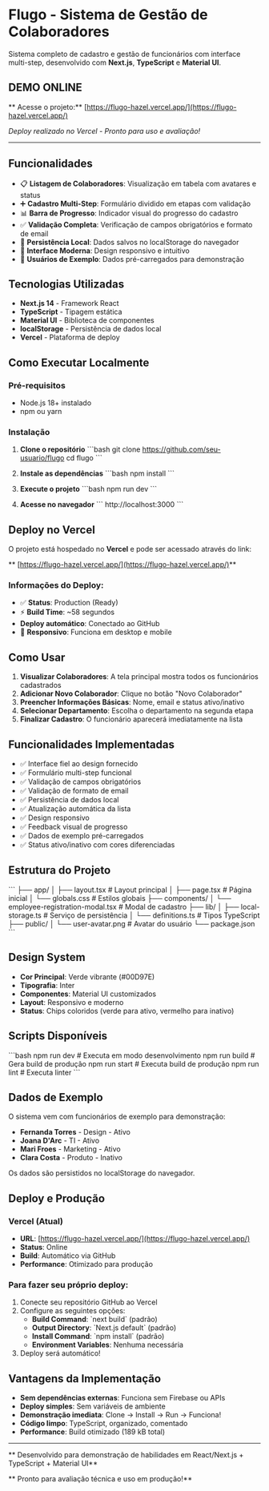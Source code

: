 # Flugo - Sistema de Gestão de Colaboradores

Sistema completo de cadastro e gestão de funcionários com interface multi-step, desenvolvido com **Next.js**, **TypeScript** e **Material UI**.

## **DEMO ONLINE**
** Acesse o projeto:** [https://flugo-hazel.vercel.app/](https://flugo-hazel.vercel.app/)

*Deploy realizado no Vercel - Pronto para uso e avaliação!*

---

## Funcionalidades

- 📋 **Listagem de Colaboradores**: Visualização em tabela com avatares e status
- ➕ **Cadastro Multi-Step**: Formulário dividido em etapas com validação
- 📊 **Barra de Progresso**: Indicador visual do progresso do cadastro
- ✅ **Validação Completa**: Verificação de campos obrigatórios e formato de email
- 💾 **Persistência Local**: Dados salvos no localStorage do navegador
- 🎨 **Interface Moderna**: Design responsivo e intuitivo
- 👤 **Usuários de Exemplo**: Dados pré-carregados para demonstração

## Tecnologias Utilizadas

- **Next.js 14** - Framework React
- **TypeScript** - Tipagem estática
- **Material UI** - Biblioteca de componentes
- **localStorage** - Persistência de dados local
- **Vercel** - Plataforma de deploy

## Como Executar Localmente

### Pré-requisitos
- Node.js 18+ instalado
- npm ou yarn

### Instalação

1. **Clone o repositório**
\`\`\`bash
git clone https://github.com/seu-usuario/flugo
cd flugo
\`\`\`

2. **Instale as dependências**
\`\`\`bash
npm install
\`\`\`

3. **Execute o projeto**
\`\`\`bash
npm run dev
\`\`\`

4. **Acesse no navegador**
\`\`\`
http://localhost:3000
\`\`\`

## Deploy no Vercel

O projeto está hospedado no **Vercel** e pode ser acessado através do link:

** [https://flugo-hazel.vercel.app/](https://flugo-hazel.vercel.app/)**

### Informações do Deploy:
- ✅ **Status**: Production (Ready)
- ⚡ **Build Time**: ~58 segundos
- **Deploy automático**: Conectado ao GitHub
- 📱 **Responsivo**: Funciona em desktop e mobile

## Como Usar

1. **Visualizar Colaboradores**: A tela principal mostra todos os funcionários cadastrados
2. **Adicionar Novo Colaborador**: Clique no botão "Novo Colaborador"
3. **Preencher Informações Básicas**: Nome, email e status ativo/inativo
4. **Selecionar Departamento**: Escolha o departamento na segunda etapa
5. **Finalizar Cadastro**: O funcionário aparecerá imediatamente na lista

## Funcionalidades Implementadas

- ✅ Interface fiel ao design fornecido
- ✅ Formulário multi-step funcional
- ✅ Validação de campos obrigatórios
- ✅ Validação de formato de email
- ✅ Persistência de dados local
- ✅ Atualização automática da lista
- ✅ Design responsivo
- ✅ Feedback visual de progresso
- ✅ Dados de exemplo pré-carregados
- ✅ Status ativo/inativo com cores diferenciadas

## Estrutura do Projeto

\`\`\`
├── app/
│   ├── layout.tsx          # Layout principal
│   ├── page.tsx            # Página inicial
│   └── globals.css         # Estilos globais
├── components/
│   └── employee-registration-modal.tsx  # Modal de cadastro
├── lib/
│   ├── local-storage.ts    # Serviço de persistência
│   └── definitions.ts      # Tipos TypeScript
├── public/
│   └── user-avatar.png     # Avatar do usuário
└── package.json
\`\`\`

## Design System

- **Cor Principal**: Verde vibrante (#00D97E)
- **Tipografia**: Inter
- **Componentes**: Material UI customizados
- **Layout**: Responsivo e moderno
- **Status**: Chips coloridos (verde para ativo, vermelho para inativo)

## Scripts Disponíveis

\`\`\`bash
npm run dev      # Executa em modo desenvolvimento
npm run build    # Gera build de produção
npm run start    # Executa build de produção
npm run lint     # Executa linter
\`\`\`

## Dados de Exemplo

O sistema vem com funcionários de exemplo para demonstração:
- **Fernanda Torres** - Design - Ativo
- **Joana D'Arc** - TI - Ativo  
- **Mari Froes** - Marketing - Ativo
- **Clara Costa** - Produto - Inativo

Os dados são persistidos no localStorage do navegador.

## Deploy e Produção

### Vercel (Atual)
- **URL**: [https://flugo-hazel.vercel.app/](https://flugo-hazel.vercel.app/)
- **Status**: Online
- **Build**: Automático via GitHub
- **Performance**: Otimizado para produção

### Para fazer seu próprio deploy:
1. Conecte seu repositório GitHub ao Vercel
2. Configure as seguintes opções:
   - **Build Command**: \`next build\` (padrão)
   - **Output Directory**: \`Next.js default\` (padrão)
   - **Install Command**: \`npm install\` (padrão)
   - **Environment Variables**: Nenhuma necessária
3. Deploy será automático!

## Vantagens da Implementação

- **Sem dependências externas**: Funciona sem Firebase ou APIs
- **Deploy simples**: Sem variáveis de ambiente
- **Demonstração imediata**: Clone → Install → Run → Funciona!
- **Código limpo**: TypeScript, organizado, comentado
- **Performance**: Build otimizado (189 kB total)

---

** Desenvolvido para demonstração de habilidades em React/Next.js + TypeScript + Material UI**

** Pronto para avaliação técnica e uso em produção!**
